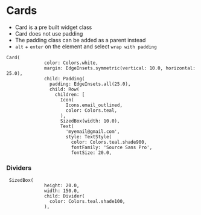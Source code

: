 # Cards

- Card is a pre built widget class 
- Card does not use padding
- The padding class can be added as a parent instead
- `alt` + `enter` on the element and select `wrap with padding`

```
Card(
              color: Colors.white,
              margin: EdgeInsets.symmetric(vertical: 10.0, horizontal: 25.0),
              child: Padding(
                padding: EdgeInsets.all(25.0),
                child: Row(
                  children: [
                    Icon(
                      Icons.email_outlined,
                      color: Colors.teal,
                    ),
                    SizedBox(width: 10.0),
                    Text(
                      'myemail@gmail.com',
                      style: TextStyle(
                        color: Colors.teal.shade900,
                        fontFamily: 'Source Sans Pro',
                        fontSize: 20.0,
```
### Dividers

```
 SizedBox(
              height: 20.0,
              width: 150.0,
              child: Divider(
                color: Colors.teal.shade100,
              ),
```


